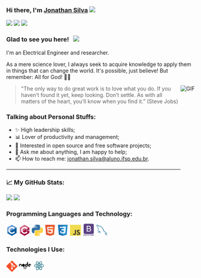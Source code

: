 ### Hi there, I'm <a href="https://www.github.com/JonathanTSilva/" target="_blank">Jonathan Silva</a> <img src="https://media.giphy.com/media/hvRJCLFzcasrR4ia7z/giphy.gif" width="25px">

[![](https://img.shields.io/badge/GitHub-100000?style=for-the-badge&logo=github&logoColor=white)](https://www.github.com/JonathanTSilva/)
[![](https://img.shields.io/badge/linkedin-%230077B5.svg?&style=for-the-badge&logo=linkedin&logoColor=white)](https://www.linkedin.com/in/JonathanTSilva/)
[![](https://img.shields.io/badge/YouTube-FF0000?style=for-the-badge&logo=youtube&logoColor=white)](https://www.youtube.com/channel/UCEqsLtzTIW-M81vMbQ8msnQ/featured)

### Glad to see you here! &nbsp; [![](https://views.whatilearened.today/views/github/JonathanTSilva/JonathanTSilva.svg)](http://github.com/JonathanTSilva/JonathanTSilva)

I'm an Electrical Engineer and researcher.

As a mere science lover, I always seek to acquire knowledge to apply them in things that can change the world. It's possible, just believe! But remember: All for God! 🙏🏻

<img align="right" alt="GIF" src="https://media.giphy.com/media/w60Q8TMl92U5hCq3Zb/giphy.gif" height="318" />

>"The only way to do great work is to love what you do. If you haven’t found it yet, keep looking. Don’t settle. As with all matters of the heart, you’ll know when you find it.” (Steve Jobs)

### Talking about Personal Stuffs:
* ✨ High leadership skills;
* 📊 Lover of productivity and management;
* 🤝 Interested in open source and free software projects;
* 💬 Ask me about anything, I am happy to help;
* 📫 How to reach me: jonathan.silva@aluno.ifsp.edu.br.

---

### 📈 My GitHub Stats:

<p>
  <img height="180em" src="https://github-readme-stats.vercel.app/api?username=Gapur&show_icons=true&hide_border=true&&count_private=true&include_all_commits=true" />
  <img height="180em" src="https://github-readme-stats.vercel.app/api/top-langs/?username=Gapur&exclude_repo=KNN-Image-Classification&show_icons=true&hide_border=true&layout=compact&langs_count=8"/>
</p>

### Programming Languages and Technology:
<img src = 'https://github.com/JonathanTSilva/JonathanTSilva/blob/master/images/c-original.svg' width='30'/> 
<img src = 'https://github.com/JonathanTSilva/JonathanTSilva/blob/master/images/cpp.svg' width='30'/> 
<img src = 'https://github.com/JonathanTSilva/JonathanTSilva/blob/master/images/python2.png' height='30'/>  
<img src = 'https://github.com/JonathanTSilva/JonathanTSilva/blob/master/images/html.svg' width='30'/> 
<img src = 'https://github.com/JonathanTSilva/JonathanTSilva/blob/master/images/css.svg' width='30'/> 
<img src = 'https://github.com/JonathanTSilva/JonathanTSilva/blob/master/images/js.svg' width='30'/> 
<img src = 'https://github.com/JonathanTSilva/JonathanTSilva/blob/master/images/bootstrap.svg' width='33'/> 
<img src = 'https://github.com/JonathanTSilva/JonathanTSilva/blob/master/images/sql.svg' width='30'/> 
 
### Technologies I Use:
<img src = 'https://github.com/JonathanTSilva/JonathanTSilva/blob/master/images/git.svg' width='30'/> 
<img src = 'https://github.com/JonathanTSilva/JonathanTSilva/blob/master/images/nodejs.svg' width='33'/> 
<img src = 'https://github.com/JonathanTSilva/JonathanTSilva/blob/master/images/react.svg' width='33'/>

<!--
**JonathanTSilva/JonathanTSilva** is a ✨ _special_ ✨ repository because its `README.md` (this file) appears on your GitHub profile.

Here are some ideas to get you started:

- 🔭 I’m currently working on ...
- 🌱 I’m currently learning ...
- 👯 I’m looking to collaborate on ...
- 🤔 I’m looking for help with ...
- 💬 Ask me about ...
- 📫 How to reach me: ...
- 😄 Pronouns: ...
- ⚡ Fun fact: ...

<a href="https://stackoverflow.com/help/badges/51/python?userid=562769"><img src = 'https://github.com/MarikIshtar007/MarikIshtar007/blob/master/images/python2.png' height='30'/></a>
<img src = 'https://github.com/MarikIshtar007/MarikIshtar007/blob/master/images/sql.svg' width='30'/>
<img src = 'https://github.com/MarikIshtar007/MarikIshtar007/blob/master/images/html.svg' width='30'/>
<img src = 'https://github.com/MarikIshtar007/MarikIshtar007/blob/master/images/js.svg' width='30'/>
<img src = 'https://github.com/MarikIshtar007/MarikIshtar007/blob/master/images/css.svg' width='30'/>
<img src = 'https://github.com/MarikIshtar007/MarikIshtar007/blob/master/images/bootstrap.svg' width='33'/>
<img src = 'https://github.com/MarikIshtar007/MarikIshtar007/blob/master/images/git.svg' width='30'/>

-->
